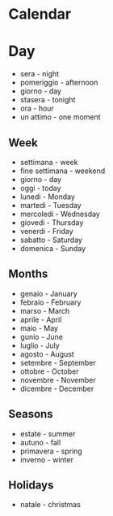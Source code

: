 # Calendar

# Day
* sera - night
* pomeriggio - afternoon
* giorno - day
* stasera - tonight
* ora - hour
* un attimo - one moment

## Week
* settimana - week
* fine settimana - weekend
* giorno - day
* oggi - today
* lunedi - Monday
* martedi - Tuesday
* mercoledi - Wednesday
* giovedi - Thursday
* venerdi - Friday
* sabatto - Saturday
* domenica - Sunday

## Months
* genaio - January
* febraio - February
* marso - March
* aprile - April
* maio - May
* gunio - June
* luglio - July
* agosto - August
* setembre - September
* ottobre - October
* novembre - November
* dicembre - December

## Seasons
* estate - summer
* autuno - fall
* primavera - spring
* inverno - winter

## Holidays
* natale - christmas